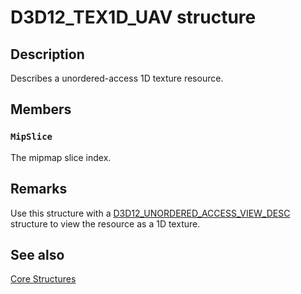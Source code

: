 # D3D12_TEX1D_UAV structure

## Description

Describes a unordered-access 1D texture resource.

## Members

### `MipSlice`

The mipmap slice index.

## Remarks

Use this structure with a [D3D12_UNORDERED_ACCESS_VIEW_DESC](https://learn.microsoft.com/windows/desktop/api/d3d12/ns-d3d12-d3d12_unordered_access_view_desc) structure to view the resource as a 1D texture.

## See also

[Core Structures](https://learn.microsoft.com/windows/desktop/direct3d12/direct3d-12-structures)